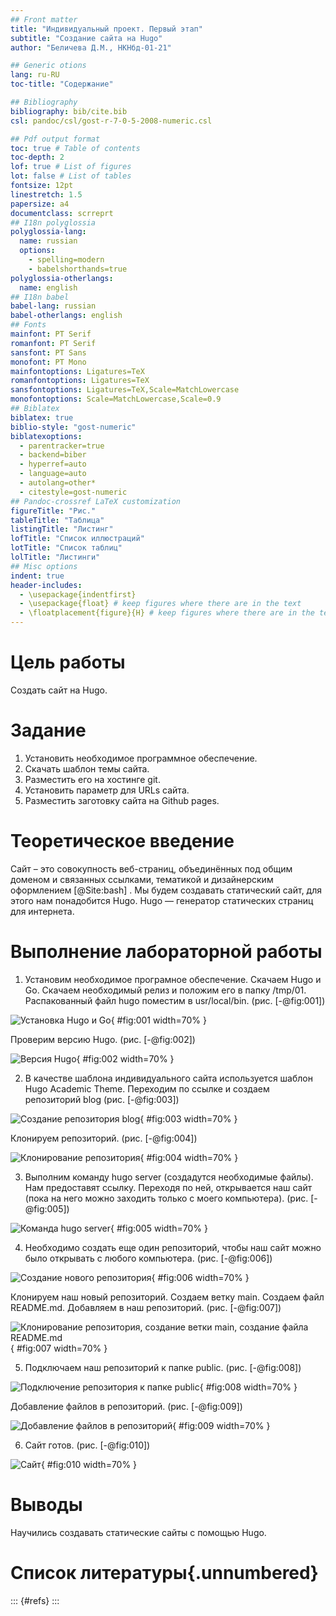 ```yaml
---
## Front matter
title: "Индивидуальный проект. Первый этап"
subtitle: "Создание сайта на Hugo"
author: "Беличева Д.М., НКНбд-01-21"

## Generic otions
lang: ru-RU
toc-title: "Содержание"

## Bibliography
bibliography: bib/cite.bib
csl: pandoc/csl/gost-r-7-0-5-2008-numeric.csl

## Pdf output format
toc: true # Table of contents
toc-depth: 2
lof: true # List of figures
lot: false # List of tables
fontsize: 12pt
linestretch: 1.5
papersize: a4
documentclass: scrreprt
## I18n polyglossia
polyglossia-lang:
  name: russian
  options:
	- spelling=modern
	- babelshorthands=true
polyglossia-otherlangs:
  name: english
## I18n babel
babel-lang: russian
babel-otherlangs: english
## Fonts
mainfont: PT Serif
romanfont: PT Serif
sansfont: PT Sans
monofont: PT Mono
mainfontoptions: Ligatures=TeX
romanfontoptions: Ligatures=TeX
sansfontoptions: Ligatures=TeX,Scale=MatchLowercase
monofontoptions: Scale=MatchLowercase,Scale=0.9
## Biblatex
biblatex: true
biblio-style: "gost-numeric"
biblatexoptions:
  - parentracker=true
  - backend=biber
  - hyperref=auto
  - language=auto
  - autolang=other*
  - citestyle=gost-numeric
## Pandoc-crossref LaTeX customization
figureTitle: "Рис."
tableTitle: "Таблица"
listingTitle: "Листинг"
lofTitle: "Список иллюстраций"
lotTitle: "Список таблиц"
lolTitle: "Листинги"
## Misc options
indent: true
header-includes:
  - \usepackage{indentfirst}
  - \usepackage{float} # keep figures where there are in the text
  - \floatplacement{figure}{H} # keep figures where there are in the text
---
```


# Цель работы

Создать сайт на Hugo.

# Задание

1. Установить необходимое программное обеспечение.
2. Скачать шаблон темы сайта.
3. Разместить его на хостинге git.
4. Установить параметр для URLs сайта.
5. Разместить заготовку сайта на Github pages.

# Теоретическое введение

Сайт – это совокупность веб-страниц, объединённых под общим доменом и связанных ссылками, тематикой и дизайнерским оформлением [@Site:bash] . Мы будем создавать статический сайт, для этого нам понадобится Hugo.
Hugo — генератор статических страниц для интернета.


# Выполнение лабораторной работы

1. Установим необходимое програмное обеспечение. Скачаем Hugo и Go. Скачаем необходимый релиз и положим его в папку /tmp/01. Распакованный файл hugo поместим в usr/local/bin. (рис. [-@fig:001])

![Установка Hugo и Go](image/1.jpeg){ #fig:001 width=70% }

Проверим версию Hugo. (рис. [-@fig:002])

![Версия Hugo](image/2.jpeg){ #fig:002 width=70% }

2. В качестве шаблона индивидуального сайта используется шаблон Hugo Academic Theme. Переходим по ссылке и создаем репозиторий blog (рис. [-@fig:003])

![Создание репозитория blog](image/3.jpeg){ #fig:003 width=70% }

Клонируем репозиторий. (рис. [-@fig:004])

![Клонирование репозитория](image/4.jpeg){ #fig:004 width=70% }

3. Выполним команду hugo server (создадутся необходимые файлы). Нам предоставят ссылку. Переходя по ней, открывается наш сайт (пока на него можно заходить только с моего компьютера). (рис. [-@fig:005])

![Команда hugo server](image/5.jpeg){ #fig:005 width=70% }

4. Необходимо создать еще один репозиторий, чтобы наш сайт можно было открывать с любого компьютера. (рис. [-@fig:006])

![Создание нового репозитория](image/6.jpeg){ #fig:006 width=70% }

Клонируем наш новый репозиторий. Создаем ветку main. Создаем файл README.md. Добавляем в наш репозиторий. (рис. [-@fig:007])

![Клонирование репозитория, создание ветки main, создание файла README.md](image/7.jpeg){ #fig:007 width=70% }

5. Подключаем наш репозиторий к папке public. (рис. [-@fig:008])

![Подключение репозитория к папке public](image/8.jpeg){ #fig:008 width=70% }

Добавление файлов в репозиторий. (рис. [-@fig:009])

![Добавление файлов в репозиторий](image/9.png){ #fig:009 width=70% }

6. Сайт готов. (рис. [-@fig:010])

![Сайт](image/10.jpeg){ #fig:010 width=70% }

# Выводы

Научились создавать статические сайты с помощью Hugo.

# Список литературы{.unnumbered}

::: {#refs}
:::
